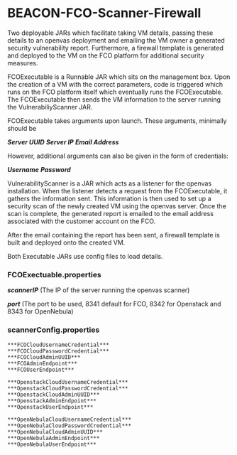 # BEACON-FCO-Scanner-Firewall

Two deployable JARs which facilitate taking VM details, passing these details to an openvas deployment and emailing the VM owner a generated security vulnerability report.  Furthermore, a firewall template is generated and deployed to the VM on the FCO platform for additional security measures.

FCOExecutable is a Runnable JAR which sits on the management box.  Upon the creation of a VM with the correct parameters, code is triggered which runs on the FCO platform itself which eventually runs the FCOExecutable. The FCOExecutable then sends the VM information to the server running the VulnerabiliyScanner JAR.

FCOExecutable takes arguments upon launch.  These arguments, minimally should be

***Server UUID***
***Server IP***
***Email Address***

However, additional arguments can also be given in the form of credentials:

***Username***
***Password***

VulnerabilityScanner is a JAR which acts as a listener for the openvas installation.  When the listener detects a request from the FCOExecutable, it gathers the information sent.  This information is then used to set up a security scan of the newly created VM using the openvas server.  Once the scan is complete, the generated report is emailed to the email address associated with the customer account on the FCO.  

After the email containing the report has been sent, a firewall template is built and deployed onto the created VM.

Both Executable JARs use config files to load details.

### FCOExectuable.properties

***scannerIP*** (The IP of the server running the openvas scanner)

***port*** (The port to be used, 8341 default for FCO, 8342 for Openstack and 8343 for OpenNebula)

### scannerConfig.properties

	***FCOCloudUsernameCredential***
	***FCOCloudPasswordCredential***
	***FCOCloudAdminUUID***
	***FCOAdminEndpoint***
	***FCOUserEndpoint***

	***OpenstackCloudUsernameCredential***
	***OpenstackCloudPasswordCredential***
	***OpenstackCloudAdminUUID***
	***OpenstackAdminEndpoint***
	***OpenstackUserEndpoint***
	
	***OpenNebulaCloudUsernameCredential***
	***OpenNebulaCloudPasswordCredential***
	***OpenNebulaCloudAdminUUID***
	***OpenNebulaAdminEndpoint***
	***OpenNebulaUserEndpoint***
